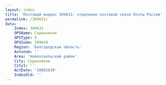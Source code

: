 ```yaml
---
layout: index
title: 'Почтовый индекс 309631: отделение почтовой связи Почты России'
permalink: /309631/
data:
    Index: 309631
    OPSName: Скрынников
    OPSType: О
    OPSSubm: 309649
    Region: 'Белгородская область'
    Autonom: ''
    Area: 'Новооскольский район'
    City: Скрынников
    City1: ''
    ActDate: '20001030'
    IndexOld: ''
---
```

